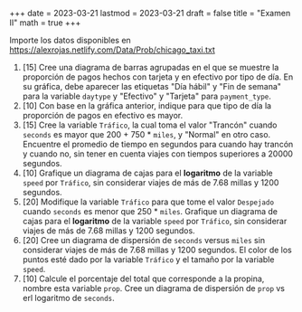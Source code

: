 +++
date      = 2023-03-21
lastmod   = 2023-03-21
draft     = false
title     = "Examen II"
math      = true
+++

Importe los datos disponibles en https://alexrojas.netlify.com/Data/Prob/chicago_taxi.txt

1. [15] Cree una diagrama de barras agrupadas en el que se muestre la proporción de pagos hechos con tarjeta y en efectivo por tipo de día. En su gráfica, debe aparecer las etiquetas "Día hábil" y "Fin de semana" para la variable `daytype` y "Efectivo" y "Tarjeta" para `payment_type`.
2. [10] Con base en la gráfica anterior, indique para que tipo de día la proporción de pagos en efectivo es mayor.
3. [15] Cree la variable `Tráfico`, la cual toma el valor "Trancón" cuando `seconds` es mayor que 200 + 750 * `miles`, y "Normal" en otro caso. Encuentre el promedio de tiempo en segundos para cuando hay trancón y cuando no, sin tener en cuenta viajes con tiempos superiores a 20000 segundos.
4. [10] Grafique un diagrama de cajas para el **logaritmo** de la variable `speed` por `Tráfico`, sin considerar viajes de más de 7.68 millas y 1200 segundos.
5. [20] Modifique la variable `Tráfico` para que tome el valor `Despejado` cuando `seconds` es menor que 250 * `miles`.  Grafique un diagrama de cajas para el **logaritmo** de la variable `speed` por `Tráfico`, sin considerar viajes de más de 7.68 millas y 1200 segundos.
6. [20] Cree un diagrama de dispersión de `seconds` versus `miles` sin considerar viajes de más de 7.68 millas y 1200 segundos. El color de los puntos esté dado por la variable `Tráfico` y el tamaño por la variable `speed`. 
7. [10] Calcule el porcentaje del total que corresponde a la propina, nombre esta variable `prop`. Cree un diagrama de dispersión de `prop` vs erl logaritmo de `seconds`.



